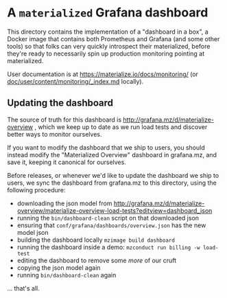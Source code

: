 A `materialized` Grafana dashboard
==================================

This directory contains the implementation of a "dashboard in a box", a Docker image that
contains both Prometheus and Grafana (and some other tools) so that folks can very
quickly introspect their materialized, before they're ready to necessarily spin up
production monitoring pointing at materialized.

User documentation is at https://materialize.io/docs/monitoring/ (or
[doc/user/content/monitoring/_index.md][doc] locally).


## Updating the dashboard

The source of truth for this dashboard is http://grafana.mz/d/materialize-overview ,
which we keep up to date as we run load tests and discover better ways to monitor
ourselves.

If you want to modify the dashboard that we ship to users, you should instead modify the
"Materialized Overview" dashboard in grafana.mz, and save it, keeping it canonical for
ourselves.

Before releases, or whenever we'd like to update the dashboard we ship to users, we sync
the dashboard from grafana.mz to this directory, using the following procedure:

* downloading the json model from http://grafana.mz/d/materialize-overview/materialize-overview-load-tests?editview=dashboard_json
* running the `bin/dashboard-clean` script on that downloaded json
* ensuring that `conf/grafana/dashboards/overview.json` has the new model json
* building the dashboard locally `mzimage build dashboard`
* running the dashboard inside a demo: `mzconduct run billing -w load-test`
* editing the dashboard to remove some _more_ of our cruft
* copying the json model again
* running `bin/dashboard-clean` again

... that's all.


[doc]: ../../../doc/user/content/monitoring/_index.md
